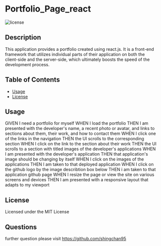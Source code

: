 # Portfolio_Page_react

![license](https://img.shields.io/badge/license-MLT%20license-green)

## Description
This application provides a portfolio created using react.js. It is a front-end framework that utilizes individual parts of their application on both the client-side and the server-side, which ultimately boosts the speed of the development process.

## Table of Contents
- [Usage](#usage)
- [License](#license)

## Usage
GIVEN I need a portfolio for myself
WHEN I load the portfolio
THEN I am presented with the developer's name, a recent photo or avatar, and links to sections about them, their work, and how to contact them
WHEN I click one of the links in the navigation
THEN the UI scrolls to the corresponding section
WHEN I click on the link to the section about their work
THEN the UI scrolls to a section with titled images of the developer's applications
WHEN I am presented with the developer's application
THEN that application's image should be changing by itself
WHEN I click on the images of the applications
THEN I am taken to that deployed application
WHEN I click on the github logo by the image describtion box below
THEN i am taken to that application github page
WHEN I resize the page or view the site on various screens and devices
THEN I am presented with a responsive layout that adapts to my viewport

## License
Licensed under the MIT License


## Questions

further question please visit https://github.com/shingchan95
